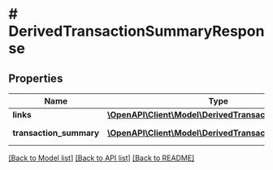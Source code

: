 # # DerivedTransactionSummaryResponse

## Properties

Name | Type | Description | Notes
------------ | ------------- | ------------- | -------------
**links** | [**\OpenAPI\Client\Model\DerivedTransactionsLinks**](DerivedTransactionsLinks.md) |  | [optional]
**transaction_summary** | [**\OpenAPI\Client\Model\DerivedTransactionsSummary[]**](DerivedTransactionsSummary.md) |  | [optional] [readonly]

[[Back to Model list]](../../README.md#models) [[Back to API list]](../../README.md#endpoints) [[Back to README]](../../README.md)
